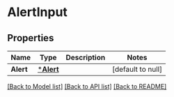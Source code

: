 # AlertInput

## Properties
Name | Type | Description | Notes
------------ | ------------- | ------------- | -------------
**Alert** | [***Alert**](Alert.md) |  | [default to null]

[[Back to Model list]](../README.md#documentation-for-models) [[Back to API list]](../README.md#documentation-for-api-endpoints) [[Back to README]](../README.md)


